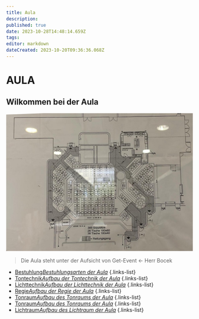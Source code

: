 ```yaml
---
title: Aula
description: 
published: true
date: 2023-10-28T14:48:14.659Z
tags: 
editor: markdown
dateCreated: 2023-10-20T09:36:36.068Z
---
```


# AULA
## Wilkommen bei der Aula
![aula_plan.png](/aula_plan.png)
> Die Aula steht unter der Aufsicht von Get-Event <- Herr Bocek

- [Bestuhlung*Bestuhlungsarten der Aula*](/aula/bestuhlung)
{.links-list}
- [Tontechnik*Aufbau der Tontechnik der Aula*](/ton/tontechnik_aula)
{.links-list}
- [Lichttechnik*Aufbau der Lichttechnik der Aula*](/licht/lichttechnik_aula)
{.links-list}
- [Regie*Aufbau der Regie der Aula*](/aula/regie)
{.links-list}
- [Tonraum*Aufbau des Tonraums der Aula*](/aula/tonraum)
{.links-list}
- [Tonraum*Aufbau des Tonraums der Aula*](/aula/tonraum)
{.links-list}
- [Lichtraum*Aufbau des Lichtraum der Aula*](/aula/lichtraum)
{.links-list}